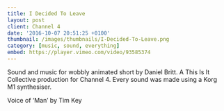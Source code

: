 ```yaml
---
title: I Decided To Leave
layout: post
client: Channel 4
date: '2016-10-07 20:51:25 +0100'
thumbnail: /images/thumbnails/I-Decided-To-Leave.png
category: [music, sound, everything]
embed: https://player.vimeo.com/video/93585374
---
```


Sound and music for wobbly animated short by Daniel Britt. A This Is It Collective production for Channel 4.
Every sound was made using a Korg M1 synthesiser.

Voice of ‘Man’ by Tim Key

